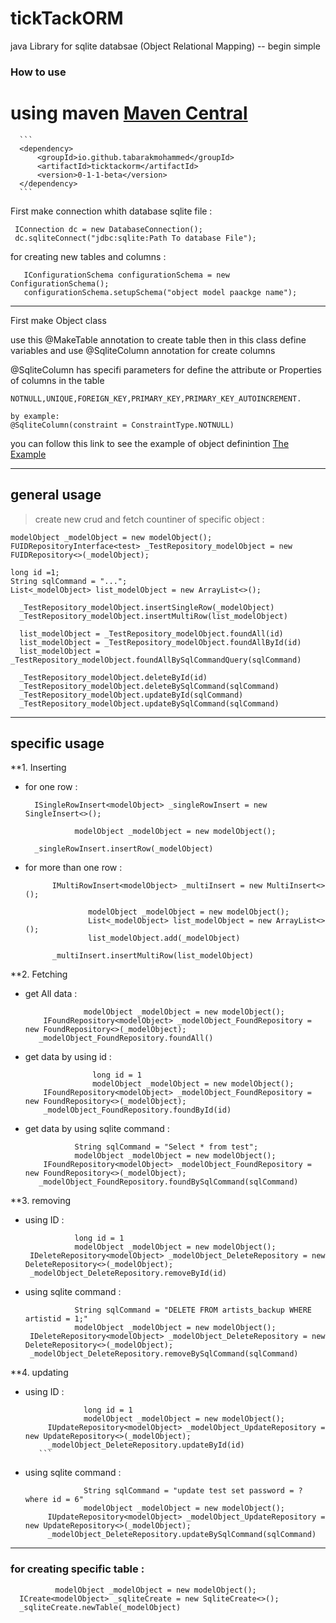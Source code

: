 # tickTackORM
java Library for sqlite databsae (Object Relational Mapping) -- begin simple 

### How to use 

# using maven [Maven Central](https://central.sonatype.dev/artifact/io.github.tabarakmohammed/ticktackorm/0-1-1-beta/overview)

      ```
      <dependency>
          <groupId>io.github.tabarakmohammed</groupId>
          <artifactId>ticktackorm</artifactId>
          <version>0-1-1-beta</version>
      </dependency>
      ```

First make connection whith database sqlite file :
  ```
   IConnection dc = new DatabaseConnection();
   dc.sqliteConnect("jdbc:sqlite:Path To database File");
  ```  
for creating new tables and columns : 
```
   IConfigurationSchema configurationSchema = new ConfigurationSchema();
   configurationSchema.setupSchema("object model paackge name");
```
____________________
 First make Object class 
  
  use this @MakeTable annotation to create table 
  then in this class define variables 
  and use @SqliteColumn annotation for create columns
  
  @SqliteColumn has specifi parameters for define the attribute or Properties of columns in the table
 ````
 NOTNULL,UNIQUE,FOREIGN_KEY,PRIMARY_KEY,PRIMARY_KEY_AUTOINCREMENT.
 
 by example:
 @SqliteColumn(constraint = ConstraintType.NOTNULL)
 ````
 you can follow this link to see the example of object definintion
  [The Example](https://github.com/tabarakMohammed/tickTackORM/blob/main/src/test/java/model/test.java)
  
  ____________________________________________________________________
## general usage 

> create new crud and fetch countiner of specific  object :
  ```
  modelObject _modelObject = new modelObject();
  FUIDRepositoryInterface<test> _TestRepository_modelObject = new FUIDRepository<>(_modelObject);

  long id =1;
  String sqlCommand = "...";
  List<_modelObject> list_modelObject = new ArrayList<>();
  
    _TestRepository_modelObject.insertSingleRow(_modelObject)
    _TestRepository_modelObject.insertMultiRow(list_modelObject)
  
    list_modelObject = _TestRepository_modelObject.foundAll(id)
    list_modelObject = _TestRepository_modelObject.foundAllById(id)
    list_modelObject = _TestRepository_modelObject.foundAllBySqlCommandQuery(sqlCommand)
  
    _TestRepository_modelObject.deleteById(id)
    _TestRepository_modelObject.deleteBySqlCommand(sqlCommand)
    _TestRepository_modelObject.updateById(sqlCommand)
    _TestRepository_modelObject.updateBySqlCommand(sqlCommand)
 ``` 
 ____________________________________________________________________________
## specific usage
  
 **1. Inserting 
 
  - for one row :

                
          ISingleRowInsert<modelObject> _singleRowInsert = new SingleInsert<>();

                   modelObject _modelObject = new modelObject();

          _singleRowInsert.insertRow(_modelObject)
             
  - for more than one row :
              
              IMultiRowInsert<modelObject> _multiInsert = new MultiInsert<>();

                      modelObject _modelObject = new modelObject();
                      List<_modelObject> list_modelObject = new ArrayList<>();
                      list_modelObject.add(_modelObject)

              _multiInsert.insertMultiRow(list_modelObject)
              
  
 **2. Fetching 
             
   - get All data :
            
                      modelObject _modelObject = new modelObject();
             IFoundRepository<modelObject> _modelObject_FoundRepository = new FoundRepository<>(_modelObject);
            _modelObject_FoundRepository.foundAll()
            
   - get data by using id :
              
                        long id = 1
                        modelObject _modelObject = new modelObject();
             IFoundRepository<modelObject> _modelObject_FoundRepository = new FoundRepository<>(_modelObject);
             _modelObject_FoundRepository.foundById(id)
              
   - get data by using sqlite command :
                
                    String sqlCommand = "Select * from test";
                    modelObject _modelObject = new modelObject();
             IFoundRepository<modelObject> _modelObject_FoundRepository = new FoundRepository<>(_modelObject);
            _modelObject_FoundRepository.foundBySqlCommand(sqlCommand)
          
  
 **3. removing 
  
   - using ID :
          
                    long id = 1
                    modelObject _modelObject = new modelObject();
          IDeleteRepository<modelObject> _modelObject_DeleteRepository = new DeleteRepository<>(_modelObject);
          _modelObject_DeleteRepository.removeById(id)
          
   - using sqlite command : 
          
                    String sqlCommand = "DELETE FROM artists_backup WHERE artistid = 1;"
                    modelObject _modelObject = new modelObject();
          IDeleteRepository<modelObject> _modelObject_DeleteRepository = new DeleteRepository<>(_modelObject);
          _modelObject_DeleteRepository.removeBySqlCommand(sqlCommand)
          
 **4. updating 
  
   - using ID :
            
                      long id = 1
                      modelObject _modelObject = new modelObject();
              IUpdateRepository<modelObject> _modelObject_UpdateRepository = new UpdateRepository<>(_modelObject);
              _modelObject_DeleteRepository.updateById(id)
            ```
   - using sqlite command :
              

                      String sqlCommand = "update test set password = ? where id = 6"
                      modelObject _modelObject = new modelObject();
              IUpdateRepository<modelObject> _modelObject_UpdateRepository = new UpdateRepository<>(_modelObject);
              _modelObject_DeleteRepository.updateBySqlCommand(sqlCommand)
            
 ________________________________________ _________________________________
###  for creating specific table :
              
              modelObject _modelObject = new modelObject();
      ICreate<modelObject> _sqliteCreate = new SqliteCreate<>();
      _sqliteCreate.newTable(_modelObject)


  
